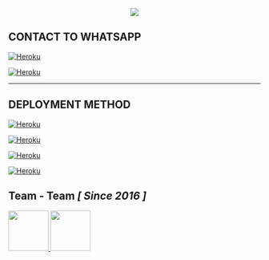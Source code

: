 <p align = center>   <img src="https://telegra.ph/file/55c73f8d525de43aea0c0.jpg"</p>
  


CONTACT TO WHATSAPP
-


<a href='https://signup.heroku.com/' target="_blank"><img alt='Heroku' src='https://img.shields.io/badge/-Fork Repo-black?style=for-the-badge&logo=github&logoColor=white'/></a>

<a href='https://signup.heroku.com/' target="_blank"><img alt='Heroku' src='https://img.shields.io/badge/-Pair Code-black?style=for-the-badge&logo=Whatsapp&logoColor=white'/></a>
***

DEPLOYMENT METHOD
-

<a href='https://signup.heroku.com/' target="_blank"><img alt='Heroku' src='https://img.shields.io/badge/-railway deploy-black?style=for-the-badge&logo=railway&logoColor=white'/></a>



<a href='https://signup.heroku.com/' target="_blank"><img alt='Heroku' src='https://img.shields.io/badge/-heroku deploy-black?style=for-the-badge&logo=heroku&logoColor=white'/></a>



<a href='https://signup.heroku.com/' target="_blank"><img alt='Heroku' src='https://img.shields.io/badge/-Render deploy-black?style=for-the-badge&logo=render&logoColor=white'/></a>



<a href='https://signup.heroku.com/' target="_blank"><img alt='Heroku' src='https://img.shields.io/badge/-koyeb deploy-black?style=for-the-badge&logo=koyeb&logoColor=white'/></a>




## Team - Team *[ Since 2016 ]*

<a href="https://amdaniwasa.com"><img src="https://avatars.githubusercontent.com/u/83172207?v=4" width=80 height=80>   <a href="https://amdaniwasa.com"><img src="https://avatars.githubusercontent.com/u/83172207?v=4" width=80 height=80>

